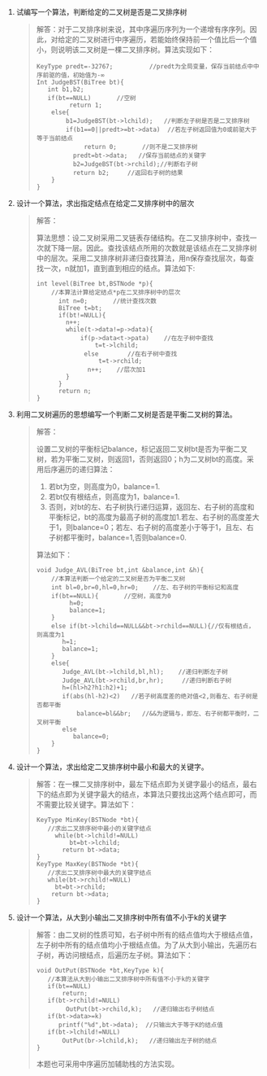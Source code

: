 1. 试编写一个算法，判断给定的二叉树是否是二叉排序树

   > 解答：对于二叉排序树来说，其中序遍历序列为一个递增有序序列。因此，对给定的二叉树进行中序遍历，若能始终保持前一个值比后一个值小，则说明该二叉树是一棵二叉排序树。算法实现如下：
   >
   > ```
   > KeyType predt=-32767;          //predt为全局变量，保存当前结点中中序前驱的值，初始值为-∞
   > Int JudgeBST(BiTree bt){
   >    int b1,b2;
   >    if(bt==NULL)       //空树
   >          return 1;
   >     else{
   >         b1=JudgeBST(bt->lchild);   //判断左子树是否是二叉排序树
   >         if(b1==0||predt>=bt->data)  //若左子树返回值为0或前驱大于等于当前结点
   >              return 0;       //则不是二叉排序树
   >           predt=bt->data;   //保存当前结点的关键字
   >           b2=JudgeBST(bt->rchild);//判断右子树
   >           return b2;     //返回右子树的结果
   >     }
   > }
   > ```
   >
   > 

2. 设计一个算法，求出指定结点在给定二叉排序树中的层次

   > 解答：
   >
   > 算法思想：设二叉树采用二叉链表存储结构。在二叉排序树中，查找一次就下降一层。因此。查找该结点所用的次数就是该结点在二叉排序树中的层次。采用二叉排序树非递归查找算法，用n保存查找层次，每查找一次，n就加1，直到直到相应的结点。算法如下:
   >
   > ```
   > int level(BiTree bt,BSTNode *p){
   >     //本算法计算给定结点*p在二叉排序树中的层次
   >       int n=0;       //统计查找次数
   >       BiTree t=bt;
   >       if(bt!=NULL){
   >         n++;
   >         while(t->data!=p->data){
   >             if(p->data<t->pata)    //在左子树中查找
   >                 t=t->lchild;
   >              else        //在右子树中查找
   >                  t=t->rchild;
   >               n++;    //层次加1
   >         }
   >       }
   >       return n;
   > }
   > ```
   >
   > 

3. 利用二叉树遍历的思想编写一个判断二叉树是否是平衡二叉树的算法。

   > 解答：
   >
   >  设置二叉树的平衡标记balance，标记返回二叉树bt是否为平衡二叉树，若为平衡二叉树，则返回1，否则返回0；h为二叉树bt的高度。采用后序遍历的递归算法：
   >
   > 1. 若bt为空，则高度为0，balance=1.
   > 2. 若bt仅有根结点，则高度为1，balance=1.
   > 3. 否则，对bt的左、右子树执行递归运算，返回左、右子树的高度和平衡标记，bt的高度为最高子树的高度加1.若左、右子树的高度差大于1，则balance=0；若左、右子树的高度差小于等于1，且左、右子树都平衡时，balance=1,否则balance=0.
   >
   > 算法如下：
   >
   > ```
   > void Judge_AVL(BiTree bt,int &balance,int &h){
   >     //本算法判断一个给定的二叉树是否为平衡二叉树
   >     int bl=0,br=0,hl=0,hr=0;    //左、右子树的平衡标记和高度
   >     if(bt==NULL){       //空树，高度为0
   >          h=0;
   >          balance=1;
   >     }
   >     else if(bt->lchild==NULL&&bt->rchild==NULL){//仅有根结点，则高度为1
   >        h=1;
   >        balance=1;
   >     }
   >     else{ 
   >        Judge_AVL(bt->lchild,bl,hl);    //递归判断左子树
   >        Judge_AVL(bt->rchild,br,hr);     //递归判断右子树
   >        h=(hl>h2?h1:h2)+1;
   >        if(abs(hl-h2)<2)   //若子树高度差的绝对值<2,则看左、右子树是否都平衡
   >            balance=bl&&br;   //&&为逻辑与，即左、右子树都平衡时，二叉树平衡
   >        else
   >           balance=0;
   >     }
   > }
   > ```
   >
   > 

4. 设计一个算法，求出给定二叉排序树中最小和最大的关键字。

   > 解答：在一棵二叉排序树中，最左下结点即为关键字最小的结点，最右下的结点即为关键字最大的结点，本算法只要找出这两个结点即可，而不需要比较关键字。算法如下：
   >
   > ```
   > KeyType MinKey(BSTNode *bt){
   >    //求出二叉排序树中最小的关键字结点
   >      while(bt->lchild!=NULL)
   >          bt=bt->lchild;
   >        return bt->data;
   > }
   > KeyType MaxKey(BSTNode *bt){
   >    //求出二叉排序树中最大的关键字结点
   >    while(bt->rchild!=NULL)
   >      bt=bt->rchild;
   >     return bt->data;
   > }
   > ```
   >
   > 

5. 设计一个算法，从大到小输出二叉排序树中所有值不小于k的关键字

   > 解答：由二叉树的性质可知，右子树中所有的结点值均大于根结点值，左子树中所有的结点值均小于根结点值。为了从大到小输出，先遍历右子树，再访问根结点，后遍历左子树。算法如下：
   >
   > ```
   > void OutPut(BSTNode *bt,KeyType k){
   >    //本算法从大到小输出二叉排序树中所有值不小于k的关键字
   >    if(bt==NULL)
   >        return;
   >    if(bt->rchild!=NULL)
   >         OutPut(bt->rchild,k);   //递归输出右子树结点
   >    if(bt->data>=k)
   >       printf("%d",bt->data);  //只输出大于等于K的结点值
   >    if(bt->lchild!=NULL)
   >        OutPut(br->lchild,k);   //递归输出左子树的结点
   > }
   > ```
   >
   > 本题也可采用中序遍历加辅助栈的方法实现。